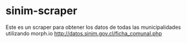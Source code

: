 # sinim-scraper
Este es un scraper para obtener los datos de todas las municipalidades utilizando morph.io http://datos.sinim.gov.cl/ficha_comunal.php

